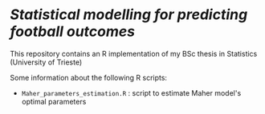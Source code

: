 # *Statistical modelling for predicting football outcomes*
This repository contains an R implementation of my BSc thesis in Statistics (University of Trieste)

Some information about the following R scripts:
- `Maher_parameters_estimation.R` : script to estimate Maher model's optimal parameters
